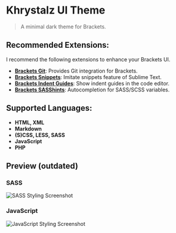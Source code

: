 # Khrystalz UI Theme

> A minimal dark theme for Brackets.


## Recommended Extensions:
I recommend the following extensions to enhance your Brackets UI.

- [**Brackets Git**](https://github.com/zaggino/brackets-git): Provides Git integration for Brackets.
- [**Brackets Snippets**](https://github.com/chuyik/brackets-snippets): Imitate snippets feature of Sublime Text.
- [**Brackets Indent Guides**](https://github.com/lkcampbell/brackets-indent-guides): Show indent guides in the code editor.
- [**Brackets SASShints**](https://github.com/konstantinkobs/brackets-SASShints): Autocompletion for SASS/SCSS variables.


## Supported Languages:
- **HTML, XML**
- **Markdown**
- **(S)CSS, LESS, SASS**
- **JavaScript**
- **PHP**

## Preview (outdated)
### SASS
![SASS Styling Screenshot](https://raw.githubusercontent.com/khrystalz/khrystalz-ui/master/screenshots/sass.jpg "Khrystalz UI Theme SASS")

### JavaScript
![JavaScript Styling Screenshot](https://raw.githubusercontent.com/khrystalz/khrystalz-ui/master/screenshots/javascript.jpg "Khrystalz UI Theme JavaScript")
